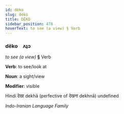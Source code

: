 ```yaml
---
id: dëko
slug: dëko
title: DËKO
sidebar_position: 478
hoverText: to see (a view) § Verb
---
```


### dëko&emsp;<span kind="abugida">ʌʇɔ</span>

*to see (a view)* **§** Verb

**Verb**: to see/look at

**Noun**: a sight/view

**Modifier**: visible

Hindi देखा dekhā (perfective of देखना dekhnā) undefined

*Indo-Iranian Language Family*